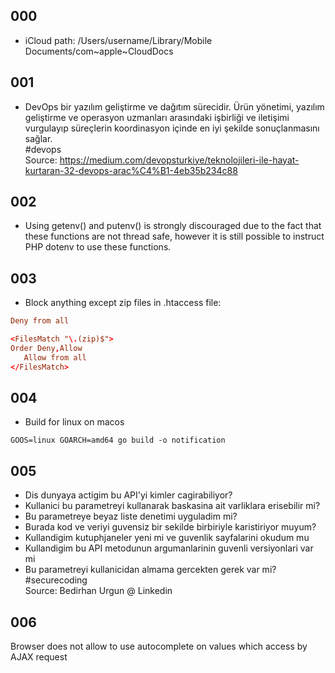 ## 000
- iCloud path: /Users/username/Library/Mobile Documents/com~apple~CloudDocs 

## 001
- DevOps bir yazılım geliştirme ve dağıtım sürecidir. Ürün yönetimi, yazılım geliştirme ve operasyon uzmanları arasındaki işbirliği ve iletişimi vurgulayıp süreçlerin koordinasyon içinde en iyi şekilde sonuçlanmasını sağlar.  
#devops  
Source: https://medium.com/devopsturkiye/teknolojileri-ile-hayat-kurtaran-32-devops-arac%C4%B1-4eb35b234c88  

## 002
- Using getenv() and putenv() is strongly discouraged due to the fact that these functions are not thread safe, however it is still possible to instruct PHP dotenv to use these functions.

## 003
- Block anything except zip files in .htaccess file:
```conf
Deny from all

<FilesMatch "\.(zip)$">
Order Deny,Allow
   Allow from all
</FilesMatch>
```

## 004
- Build for linux on macos  
```
GOOS=linux GOARCH=amd64 go build -o notification
```

## 005
- Dis dunyaya actigim bu API'yi kimler cagirabiliyor?
- Kullanici bu parametreyi kullanarak baskasina ait varliklara erisebilir mi?
- Bu parametreye beyaz liste denetimi uyguladim mi?
- Burada kod ve veriyi guvensiz bir sekilde birbiriyle karistiriyor muyum?
- Kullandigim kutuphjaneler yeni mi ve guvenlik sayfalarini okudum mu
- Kullandigim bu API metodunun argumanlarinin guvenli versiyonlari var mi
- Bu parametreyi kullanicidan almama gercekten gerek var mi?  
#securecoding  
Source: Bedirhan Urgun @ Linkedin

## 006 
Browser does not allow to use autocomplete on values which access by AJAX request
